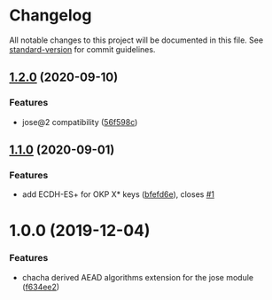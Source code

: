 # Changelog

All notable changes to this project will be documented in this file. See [standard-version](https://github.com/conventional-changelog/standard-version) for commit guidelines.

## [1.2.0](https://github.com/panva/jose-chacha/compare/v1.1.0...v1.2.0) (2020-09-10)


### Features

* jose@2 compatibility ([56f598c](https://github.com/panva/jose-chacha/commit/56f598ccb363d62e979819465ed3ef4249921680))

## [1.1.0](https://github.com/panva/jose-chacha/compare/v1.0.0...v1.1.0) (2020-09-01)


### Features

* add ECDH-ES+ for OKP X* keys ([bfefd6e](https://github.com/panva/jose-chacha/commit/bfefd6e0aff43a5981656fd9dad234ca12aeb099)), closes [#1](https://github.com/panva/jose-chacha/issues/1)

# 1.0.0 (2019-12-04)


### Features

* chacha derived AEAD algorithms extension for the jose module ([f634ee2](https://github.com/panva/jose-chacha/commit/f634ee21799b07b5939f4b88e06aa150653d557d))
